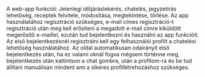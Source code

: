 A web-app funkciói: Jelenlegi időjáráslekérés, chatelés, jegyzetírás lehetőség, receptek felvitele, módosítása, megtekintése, törlése. Az app használatához regisztráció szükséges, e-mail címes regisztráció-t regisztráció után meg kell erősíteni a megadott e-mail címre kiküldött megerősítő e-maillel, ezután tud bejelentkezni és használni az app funkcióit. Az első bejelentkezésnél regisztrálni kell egy felhasználói profilt a chatelési lehetőség használatához. Az oldal automatikusan odairányít első bejelentkezés után, ha ez valami oknál fogva mégsem történne meg, bejelentkezés után kattintson a chat gombra, után a profilom-ra és be tud állítani manuálisan mindent ami a sikeres profillétrehozáshoz szükséges.
